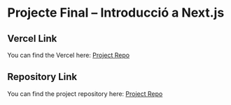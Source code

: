 # Projecte Final – Introducció a Next.js

## Vercel Link
You can find the Vercel here: [Project Repo]([https://github.com/Jhester425/M06-UF4-PF-](https://m06-uf-4-pf-hbri-pv0w16tc0-jhesters-projects.vercel.app/))

## Repository Link
You can find the project repository here: [Project Repo](https://github.com/Jhester425/M06-UF4-PF-)

